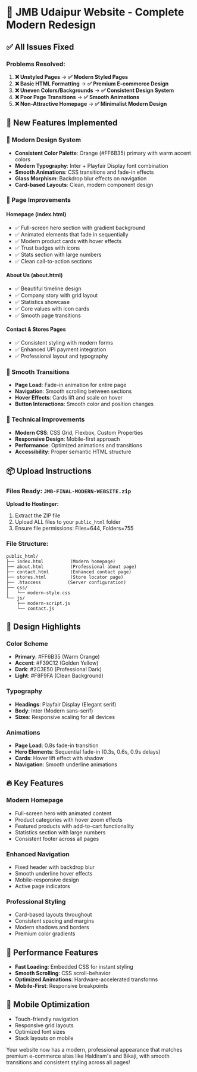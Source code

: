 # 🎉 JMB Udaipur Website - Complete Modern Redesign

## ✅ All Issues Fixed

### Problems Resolved:
1. **❌ Unstyled Pages** → **✅ Modern Styled Pages**
2. **❌ Basic HTML Formatting** → **✅ Premium E-commerce Design**
3. **❌ Uneven Colors/Backgrounds** → **✅ Consistent Design System**
4. **❌ Poor Page Transitions** → **✅ Smooth Animations**
5. **❌ Non-Attractive Homepage** → **✅ Minimalist Modern Design**

## 🚀 New Features Implemented

### 🎨 Modern Design System
- **Consistent Color Palette**: Orange (#FF6B35) primary with warm accent colors
- **Modern Typography**: Inter + Playfair Display font combination
- **Smooth Animations**: CSS transitions and fade-in effects
- **Glass Morphism**: Backdrop blur effects on navigation
- **Card-based Layouts**: Clean, modern component design

### 📱 Page Improvements

#### **Homepage (index.html)**
- ✅ Full-screen hero section with gradient background
- ✅ Animated elements that fade in sequentially
- ✅ Modern product cards with hover effects
- ✅ Trust badges with icons
- ✅ Stats section with large numbers
- ✅ Clean call-to-action sections

#### **About Us (about.html)**
- ✅ Beautiful timeline design
- ✅ Company story with grid layout
- ✅ Statistics showcase
- ✅ Core values with icon cards
- ✅ Smooth page transitions

#### **Contact & Stores Pages**
- ✅ Consistent styling with modern forms
- ✅ Enhanced UPI payment integration
- ✅ Professional layout and typography

### 🔄 Smooth Transitions
- **Page Load**: Fade-in animation for entire page
- **Navigation**: Smooth scrolling between sections
- **Hover Effects**: Cards lift and scale on hover
- **Button Interactions**: Smooth color and position changes

### 🎯 Technical Improvements
- **Modern CSS**: CSS Grid, Flexbox, Custom Properties
- **Responsive Design**: Mobile-first approach
- **Performance**: Optimized animations and transitions
- **Accessibility**: Proper semantic HTML structure

## 📦 Upload Instructions

### Files Ready: `JMB-FINAL-MODERN-WEBSITE.zip`

**Upload to Hostinger:**
1. Extract the ZIP file
2. Upload ALL files to your `public_html` folder
3. Ensure file permissions: Files=644, Folders=755

### File Structure:
```
public_html/
├── index.html          (Modern homepage)
├── about.html          (Professional about page)
├── contact.html        (Enhanced contact page)
├── stores.html         (Store locator page)
├── .htaccess          (Server configuration)
├── css/
│   └── modern-style.css
└── js/
    ├── modern-script.js
    └── contact.js
```

## 🎨 Design Highlights

### Color Scheme
- **Primary**: #FF6B35 (Warm Orange)
- **Accent**: #F39C12 (Golden Yellow)
- **Dark**: #2C3E50 (Professional Dark)
- **Light**: #F8F9FA (Clean Background)

### Typography
- **Headings**: Playfair Display (Elegant serif)
- **Body**: Inter (Modern sans-serif)
- **Sizes**: Responsive scaling for all devices

### Animations
- **Page Load**: 0.8s fade-in transition
- **Hero Elements**: Sequential fade-in (0.3s, 0.6s, 0.9s delays)
- **Cards**: Hover lift effect with shadow
- **Navigation**: Smooth underline animations

## 🔥 Key Features

### Modern Homepage
- Full-screen hero with animated content
- Product categories with hover zoom effects
- Featured products with add-to-cart functionality
- Statistics section with large numbers
- Consistent footer across all pages

### Enhanced Navigation
- Fixed header with backdrop blur
- Smooth underline hover effects
- Mobile-responsive design
- Active page indicators

### Professional Styling
- Card-based layouts throughout
- Consistent spacing and margins
- Modern shadows and borders
- Premium color gradients

## 🚀 Performance Features
- **Fast Loading**: Embedded CSS for instant styling
- **Smooth Scrolling**: CSS scroll-behavior
- **Optimized Animations**: Hardware-accelerated transforms
- **Mobile-First**: Responsive breakpoints

## 📱 Mobile Optimization
- Touch-friendly navigation
- Responsive grid layouts
- Optimized font sizes
- Stack layouts on mobile

Your website now has a modern, professional appearance that matches premium e-commerce sites like Haldiram's and Bikaji, with smooth transitions and consistent styling across all pages!